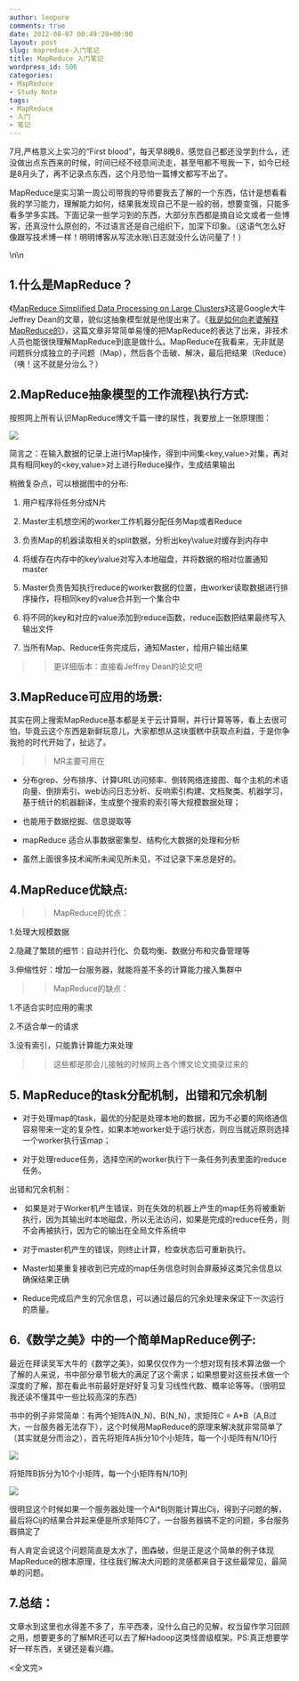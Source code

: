 ```yaml
---
author: leopure
comments: true
date: 2012-08-07 00:49:29+00:00
layout: post
slug: mapreduce-入门笔记
title: MapReduce 入门笔记
wordpress_id: 506
categories:
- MapReduce
- Study Note
tags:
- MapReduce
- 入门
- 笔记
---
```


7月,严格意义上实习的“First blood”，每天早8晚8，感觉自己都还没学到什么，还没做出点东西来的时候，时间已经不经意间流走，甚至甩都不甩我一下，如今已经是8月头了，再不记录点东西，这个月恐怕一篇博文都写不出了。









MapReduce是实习第一周公司带我的导师要我去了解的一个东西，估计是想看看我的学习能力，理解能力如何，结果我发现自己不是一般的弱，想要变强，只能多看多学多实践。下面记录一些学习到的东西，大部分东西都是摘自论文或者一些博客，还真没什么原创的，不过语言还是自己组织下，加深下印象。（这语气怎么好像跟写技术博一样！明明博客从写流水账\日志就没什么访问量了！）



\n\n







## 1.什么是MapReduce？





《[MapReduce Simplified Data Processing on Large Clusters](http://static.usenix.org/event/osdi04/tech/full_papers/dean/dean.pdf)》这是Google大牛Jeffrey Dean的文章，貌似这抽象模型就是他提出来了。《[我是如何向老婆解释MapReduce的](http://blog.jobbole.com/1321/)》，这篇文章非常简单易懂的把MapReduce的表达了出来，非技术人员也能很快理解MapReduce到底是做什么。MapReduce在我看来，无非就是问题拆分成独立的子问题（Map），然后各个击破、解决，最后把结果（Reduce）（咦！这不就是分治么？）





## 2.MapReduce抽象模型的工作流程\执行方式:





按照网上所有认识MapReduce博文千篇一律的尿性，我要放上一张原理图：





[![](http://www.leopan.me/wp-content/uploads/2012/08/MapReduce执行过程-680x398.jpg)](http://www.leopan.me/wp-content/uploads/2012/08/MapReduce执行过程.jpg)





简言之：在输入数据的记录上进行Map操作，得到中间集<key,value>对集，再对具有相同key的<key,value>对上进行Reduce操作，生成结果输出
  






稍微复杂点，可以根据图中的分布:  








  1. 用户程序将任务分成N片


  2. Master主机想空闲的worker工作机器分配任务Map或者Reduce


  3. 负责Map的机器读取相关的split数据，分析出key\value对缓存到内存中


  4. 将缓存在内存中的key\value对写入本地磁盘，并将数据的相对位置通知master


  5. Master负责告知执行reduce的worker数据的位置，由worker读取数据进行排序操作，将相同key的value合并到一个集合中


  6. 将不同的key和对应的value添加到reduce函数，reduce函数把结果最终写入输出文件


  7. 当所有Map、Reduce任务完成后，通知Master，给用户输出结果





<blockquote>
  
> 
> 更详细版本：直接看Jeffrey Dean的论文吧  

> 
> 
</blockquote>





## 3.MapReduce可应用的场景:





其实在网上搜索MapReduce基本都是关于云计算啊，并行计算等等，看上去很可怕，毕竟云这个东西是新鲜玩意儿，大家都想从这块蛋糕中获取点利益，于是你争我抢的时代开始了，扯远了。





<blockquote>
  
> 
> MR主要可用在  

> 
> 
</blockquote>







  * 分布grep、分布排序、计算URL访问频率、倒转网络连接图、每个主机的术语向量、倒排索引、web访问日志分析、反响索引构建、文档聚类、机器学习，基于统计的机器翻译，生成整个搜索的索引等大规模数据处理；


  * 也能用于数据挖掘、信息提取等


  * mapReduce 适合从事数据密集型、结构化大数据的处理和分析


  * 虽然上面很多技术闻所未闻见所未见，不过记录下来总是好的。





## 4.MapReduce优缺点:





<blockquote>
  
> 
> MapReduce的优点：  

> 
> 
</blockquote>





1.处理大规模数据  

2.隐藏了繁琐的细节：自动并行化、负载均衡、数据分布和灾备管理等  

3.伸缩性好：增加一台服务器，就能将差不多的计算能力接入集群中  






<blockquote>
  
> 
> MapReduce的缺点：  

> 
> 
</blockquote>





1.不适合实时应用的需求  

2.不适合单一的请求  

3.没有索引，只能靠计算能力来处理  






<blockquote>
  
> 
> 这些都是那会儿接触的时候网上各个博文论文摘录过来的
> 
> 
</blockquote>





## 5. MapReduce的task分配机制，出错和冗余机制






    
  * 对于处理map的task，最优的分配是处理本地的数据，因为不必要的网络通信容易带来一定的复杂性，如果本地worker处于运行状态，则应当就近原则选择一个worker执行该map；

    
  * 对于处理reduce任务，选择空闲的worker执行下一条任务列表里面的reduce任务。





出错和冗余机制：






    
  *  如果是对于Worker机产生错误，则在失效的机器上产生的map任务将被重新执行，因为其输出时本地磁盘，所以无法访问，如果是完成的reduce任务，则不会再被执行，因为它的输出在全局文件系统中

    
  * 对于master机产生的错误，则终止计算，检查状态后可重新执行。

    
  * Master如果重复接收到已完成的map任务信息时则会屏蔽掉这类冗余信息以确保结果正确

    
  * Reduce完成后产生的冗余信息，可以通过最后的冗余处理来保证下一次运行的质量。





## 6.《数学之美》中的一个简单MapReduce例子:





最近在拜读吴军大牛的《数学之美》，如果仅仅作为一个想对现有技术算法做一个了解的人来说，书中部分章节极大的满足了这个需求；如果想要对这些技术做一个深度的了解，那在看此书前最好是好好复习复习线性代数、概率论等等。（很明显我还读不懂其中一些比较高深的东西）





书中的例子非常简单：有两个矩阵A(N_N)、B(N_N)，求矩阵C = A*B（A,B过大，一台服务器无法存下），这个时候用MapReduce的原理来解决就非常简单了（其实就是分而治之），首先将矩阵A拆分10个小矩阵，每一个小矩阵有N/10行





[![](http://www.leopan.me/wp-content/uploads/2012/08/QQ截图20120807083748.png)](http://www.leopan.me/wp-content/uploads/2012/08/QQ截图20120807083748.png)





将矩阵B拆分为10个小矩阵，每一个小矩阵有N/10列





[![](http://www.leopan.me/wp-content/uploads/2012/08/QQ截图20120807083757.png)](http://www.leopan.me/wp-content/uploads/2012/08/QQ截图20120807083757.png)





很明显这个时候如果一个服务器处理一个Ai*Bj则能计算出Cij，得到子问题的解，最后将Cij的结果合并起来便是所求矩阵C了，一台服务器搞不定的问题，多台服务器搞定了





有人肯定会说这个问题简直是太水了，图森破，但是正是这个简单的例子体现MapReduce的根本原理，往往我们解决大问题的灵感都来自于这些最常见，最简单的问题。





## 7.总结：





文章水到这里也水得差不多了，东平西凑，没什么自己的见解，权当留作学习回顾之用，想要更多的了解MR还可以去了解Hadoop这类怪兽级框架。PS:真正想要学好一样东西，关键还是看兴趣。





<全文完>



